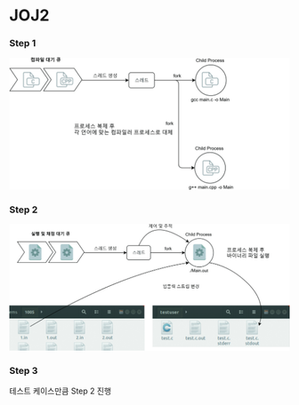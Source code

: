# JOJ2

### Step 1
<img src="./Step1.jpg"></img>

### Step 2
<img src="./Step2.jpg"></img>

### Step 3<br>
테스트 케이스만큼 Step 2 진행
